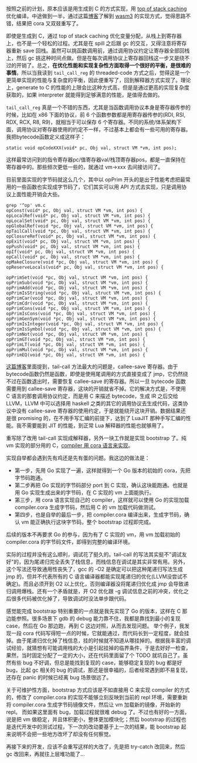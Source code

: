 按照之前的计划，原本应该是用生成到 C 的方式实现，用 [top of stack caching](top-of-stack-caching.md) 优化编译。中途做到一半，通过这篇[博客](https://robot9.me/webassembly-threaded-code/)了解到 [wasm3](https://github.com/wasm3/wasm3/blob/main/docs/Interpreter.md#m3-massey-meta-machine) 的实现方式，觉得思路不错，结果把 cora 又双叕重写了。

即使是生成到 C，通过 top of stack caching 优化变量分配，从栈上到寄存器上，也不是一个轻松的过程。尤其是在 spill 之后跟 gc 的交互，又得注意将寄存器重新 save 回栈。虽然可以挑函数调用前，通过调用协议约定让寄存器全部回栈上，然后 gc 挑这种时间点做。但是在每次调用协议上寄存器回栈这一步又是绕不过的开销了。总之，**在优化性能和实现复杂性方面取得一个很好的平衡，是很难的事情**。所以当我读到 `tail_call_reg` 的 threaded-code 方式之后，觉得这是一个更简单实现的性能与复杂度的平衡，因此便重写了，回到解释器方式实现了。理论上，generate to C 的性能的上限会比这种方式高，但是是通过更高的实现复杂度获取的，如果 interpreter 就能得到足够满意的性能，是值得去做的。
 
`tail_call_reg` 真是一个不错的东西，尤其是当函数调用协议本身是寄存器传参的时候，比如在 x86 下面的协议，前 6 个函数参数都是用寄存器传参的(RDI, RSI, RDX, RCX, R8, R9)，就相当于可以保存 6 个寄存器。不同的系统/体系架构下面，调用协议对寄存器使用的约定不一样，不过基本上都会有一些可用的寄存器。我把bytecode函数定义成这样子：


```
static void opCodeXXX(void* pc, Obj val, struct VM *vm, int pos);
```
这样最常访问到的指令寄存器pc/值寄存器val/栈顶寄存器pos，都是一直保持在寄存器中的。那些频次更低一些的，就通过 vm->xxx 去间接访问了。

目前里面实现的字节码就这么几个，其中以 opPrim 开头的是出于性能考虑把最常用的一些函数也实现成字节码了，它们其实可以用 API 方式去实现，只是调用协议上面性能开销会大些。

```
grep '^op' vm.c
opConst(void* pc, Obj val, struct VM *vm, int pos) {
opLocalRef(void* pc, Obj val, struct VM *vm, int pos) {
opLocalSet(void* pc, Obj val, struct VM *vm, int pos) {
opGlobalRef(void *pc, Obj val, struct VM *vm, int pos) {
opTailCall(void *pc, Obj val, struct VM *vm, int pos) {
opClosureRef(void* pc, Obj val, struct VM *vm, int pos) {
opExit(void* pc, Obj val, struct VM *vm, int pos) {
opPush(void* pc, Obj val, struct VM *vm, int pos) {
opIf(void* pc, Obj val, struct VM *vm, int pos) {
opCall(void* pc, Obj val, struct VM *vm, int pos) {
opMakeClosure(void *pc, Obj val, struct VM *vm, int pos) {
opReserveLocals(void* pc, Obj val, struct VM *vm, int pos) {

opPrimSet(void *pc, Obj val, struct VM *vm, int pos) {
opPrimSub(void *pc, Obj val, struct VM *vm, int pos) {
opPrimAdd(void *pc, Obj val, struct VM *vm, int pos) {
opPrimIsString(void *pc, Obj val, struct VM *vm, int pos) {
opPrimCar(void *pc, Obj val, struct VM *vm, int pos) {
opPrimCdr(void *pc, Obj val, struct VM *vm, int pos) {
opPrimCons(void *pc, Obj val, struct VM *vm, int pos) {
opPrimIsCons(void *pc, Obj val, struct VM *vm, int pos) {
opPrimGenSym(void *pc, Obj val, struct VM *vm, int pos) {
opPrimIsInteger(void *pc, Obj val, struct VM *vm, int pos) {
opPrimIsSymbol(void *pc, Obj val, struct VM *vm, int pos) {
opPrimNot(void *pc, Obj val, struct VM *vm, int pos) {
opPrimGT(void *pc, Obj val, struct VM *vm, int pos) {
opPrimLT(void *pc, Obj val, struct VM *vm, int pos) {
opPrimMul(void *pc, Obj val, struct VM *vm, int pos) {
opPrimEQ(void *pc, Obj val, struct VM *vm, int pos) {
```

[这篇博客](https://sillycross.github.io/2022/11/22/2022-11-22/)里面提到，tail-call 方法最大的问题是，callee-save 寄存器。由于bytecode函数仍然是函数，即使是使用尾调用的方式直接变成了 jmp，它仍然绕不过在函数退出时，需要恢复 callee-save 的寄存器。所以一旦 bytecode 函数需要用到 callee-save 寄存器，这块的开销就省不掉。它的解决方式是，不使用 C 语言的那套调用协议约定，而是用 C 来描述 bytecode，生成 IR 之后交给 LLVM，LLVM 中可以选择用 haskell 之类的其它的调用协议去生成代码，这类协议中没有 callee-save 寄存器的使用约定，于是就能绕开这块开销。数据结果还是很 promising 的，在不用手写汇编的前提下，达到了 LuaJIT 那种手写汇编的性能。我不需要能到 JIT 的性能，到正常 Lua 解释器的性能也就够用了。

重写除了改用 tail-call 实现成解释器，另外一块工作就是实现 bootstrap 了。纯 vm 实现的部分用的 C，[compiler 用 cora 语言来实现](https://github.com/tiancaiamao/cora/blob/3671f25ad06e72b66e354513c5ac71833f79b22f/lib/compile.cora)。

实现自举都会遇到先有鸡还是先有蛋的问题。我这边的做法是：

- 第一步，先用 Go 实现了一遍，这样就得到一个 Go 版本的初始的 cora，先把字节码跑通。
- 第二步再把 Go 实现的字节码部分 port 到 C 实现，确认这块能跑通。也就是用 Go 实现生成出来的字节码，在 C 实现的 vm 上面能执行。
- 第三步，用 cora 语言实现自己的 compiler，这样就可以使用 Go 的实现加载 compiler.cora 生成字节码，然后用 C 的 vm 加载代码做测试。
- 第四步，也是自举的最后一步，把 compiler.cora 编译出来，生成字节码，确认 vm 能正确执行这块字节码，整个 bootstrap 过程即完成。

后续的版本不再要求 Go 的参与，因为有了 C 实现的 vm，用 vm 加载初始的 compiler.cora 的字节码文件，即得到完整的编译环境。

实际的过程并没有这么顺利，调试花了挺久的。tail-call 的写法其实挺不"调试友好"的，因为尾递归完全丢失了栈信息，而栈信息在调试是其实非常有用。另外，这个写法还导致通用性丧失了，gcc 的 -O2 是确定可以把这种尾递归写法生成 jmp 的，但并不代表所有的 C 语言编译器都能实现尾递归的优化(LLVM没尝试不确定)。而且必须开到 O2 以上优化，否则编译器没将尾递归优化成 jmp 会导致递归调用爆栈。还有一个矛盾就是，开 O2 优化跟 -g 调试信息之前的冲突，优化之后很多代码被优化掉了，导致调试时没法单步跟代码。

感觉能完成 bootstrap 特别重要的一点就是我先实现了 Go 的版本，这样在 C 那边能参照。很多场景下 gdb 的 debug 能力靠不住，我都是靠找到最小的复现 case，然后在 Go 那边跑，再到 C 这边对照，从而去发现问题。
举个例子，我发现一段 cora 代码写得短一点的时候，它就能通过，而代码长到一定程度，就会挂掉。由于尾递归优化掉了栈信息，挂的时候就不知道从哪挂掉的。根据我丰富的调试经验，就猜想有可能调用栈的大小是引起挂掉的临界条件，于是去好好一检查，果然，当时固定分配了一定的大小，还在代码里面留了个 TODO 就坑自己了。虽然有些 bug 不好调，但总是能找到复现的 case，能够稳定复现的 bug 都是好 bug，比起 gc 相关的 bug 的调试，那还是很幸福的，后者经常遇到即不易复现，还存在 panic 的时候已经离 bug 场景很远了。

关于可维护性方面，bootstrap 方式应该是不如直接用 C 来实现 compiler 的方式的，修改了 compiler.cora 的实现不能够立刻反映到当前的 repl 环境，需要重新将 compiler.cora 生成字节码镜像文件，然后让 vm 加载新的镜像，开始新的 repl。
而如果这里面有 bug，加载过程就很难 debug 了。不过也有好的一方面，说是把 vm 做稳定，并且体积更小，整体更加模块化；然后 bootstrap 的过程也是迭代开发中的测试过程，下一次的改动要基于上一次的结果，能 bootstrap 起来说明不会把一些地方改坏了却没有任何察觉。

再接下来的开发，应该不会重写这样的大改了，先是把 try-catch 改回来，然后 gc 改回来，再就往上层堆功能了...
